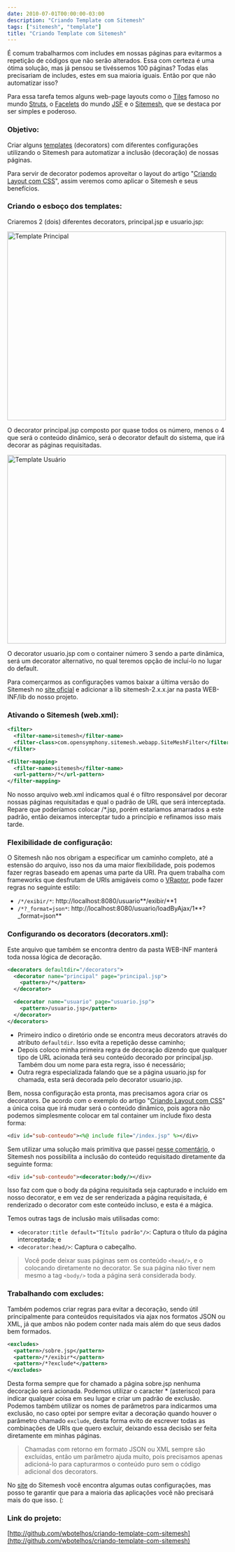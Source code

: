 ```yaml
---
date: 2010-07-01T00:00:00-03:00
description: "Criando Template com Sitemesh"
tags: ["sitemesh", "template"]
title: "Criando Template com Sitemesh"
---
```


É comum trabalharmos com includes em nossas páginas para evitarmos a repetição de códigos que não serão alterados. Essa com certeza é uma ótima solução, mas já pensou se tivéssemos 100 páginas? Todas elas precisariam de includes, estes em sua maioria iguais. Então por que não automatizar isso?

Para essa tarefa temos alguns web-page layouts como o [Tiles](http://tiles.apache.org) famoso no mundo [Struts](http://struts.apache.org), o [Facelets](http://facelets.java.net) do mundo [JSF](http://java.sun.com/javaee/javaserverfaces) e o [Sitemesh](http://www.opensymphony.com/sitemesh), que se destaca por ser simples e poderoso.

### Objetivo:

Criar alguns [templates](http://pt.wikipedia.org/wiki/Web_template) (decorators) com diferentes configurações utilizando o Sitemesh para automatizar a inclusão (decoração) de nossas páginas.

Para servir de decorator podemos aproveitar o layout do artigo "[Criando Layout com CSS](http://www.wbotelhos.com.br/2010/05/24/criando-layout-com-css)", assim veremos como aplicar o Sitemesh e seus benefícios.

### Criando o esboço dos templates:

Criaremos 2 (dois) diferentes decorators, principal.jsp e usuario.jsp:

<a href="http://www.flickr.com/photos/wbotelhos/7660085634" target="_blank">
<img src="http://farm8.staticflickr.com/7113/7660085634_1d399ebb7d.jpg" alt="Template Principal" title="Template Principal" width="500" height="431" class="align-center" />
</a>

O decorator principal.jsp composto por quase todos os número, menos o 4 que será o conteúdo dinâmico, será o decorator default do sistema, que irá decorar as páginas requisitadas.

<a href="http://www.flickr.com/photos/wbotelhos/7660085560" target="_blank">
<img src="http://farm8.staticflickr.com/7116/7660085560_e64d2f01e1.jpg" alt="Template Usuário" title="Template Usuário" width="500" height="431" class="align-center" />
</a>

O decorator usuario.jsp com o container número 3 sendo a parte dinâmica, será um decorator alternativo, no qual teremos opção de incluí-lo no lugar do default.

Para comerçarmos as configurações vamos baixar a última versão do Sitemesh no [site oficial](http://www.opensymphony.com/sitemesh/download.action) e adicionar a lib sitemesh-2.x.x.jar na pasta WEB-INF/lib do nosso projeto.

### Ativando o Sitemesh (web.xml):

```xml
<filter>
  <filter-name>sitemesh</filter-name>
  <filter-class>com.opensymphony.sitemesh.webapp.SiteMeshFilter</filter-class>
</filter>

<filter-mapping>
  <filter-name>sitemesh</filter-name>
  <url-pattern>/*</url-pattern>
</filter-mapping>
```

No nosso arquivo web.xml indicamos qual é o filtro responsável por decorar nossas páginas requisitadas e qual o padrão de URL que será interceptada. Repare que poderíamos colocar /*.jsp, porém estaríamos amarrados a este padrão, então deixamos interceptar tudo a princípio e refinamos isso mais tarde.

### Flexibilidade de configuração:

O Sitemesh não nos obrigam a especificar um caminho completo, até a estensão do arquivo, isso nos da uma maior flexibilidade, pois podemos fazer regras baseado em apenas uma parte da URI. Pra quem trabalha com frameworks que desfrutam de URIs amigáveis como o [VRaptor](http://vraptor.caelum.com.br), pode fazer regras no seguinte estilo:

+ `/*/exibir/*`: http://localhost:8080/usuario**/exibir/**1</li>
+ `/*?_format=json*`: http://localhost:8080/usuario/loadByAjax/1**?_format=json**</li>

### Configurando os decorators (decorators.xml):

Este arquivo que também se encontra dentro da pasta WEB-INF manterá toda nossa lógica de decoração.

```xml
<decorators defaultdir="/decorators">
  <decorator name="principal" page="principal.jsp">
    <pattern>/*</pattern>
  </decorator>

  <decorator name="usuario" page="usuario.jsp">
    <pattern>/usuario.jsp</pattern>
  </decorator>
</decorators>
```

+ Primeiro indico o diretório onde se encontra meus decorators através do atributo `defaultdir`. Isso evita a repetição desse caminho;
+ Depois coloco minha primeira regra de decoração dizendo que qualquer tipo de URL acionada terá seu conteúdo decorado por principal.jsp. Também dou um nome para esta regra, isso é necessário;
+ Outra regra especializada falando que se a página usuario.jsp for chamada, esta será decorada pelo decorator usuario.jsp.

Bem, nossa configuração esta pronta, mas precisamos agora criar os decorators.
De acordo com o exemplo do artigo "[Criando Layout com CSS](http://www.wbotelhos.com.br/2010/05/24/criando-layout-com-css)" a única coisa que irá mudar será o conteúdo dinâmico, pois agora não podemos simplesmente colocar em tal container um include fixo desta forma:

```jsp
<div id="sub-conteudo"><%@ include file="/index.jsp" %></div>
```

Sem utilizar uma solução mais primitiva que passei [nesse comentário](http://www.wbotelhos.com.br/2010/05/24/criando-layout-com-css/#comment-147), o Sitemesh nos possibilita a inclusão do conteúdo requisitado diretamente da seguinte forma:

```jsp
<div id="sub-conteudo"><decorator:body/></div>
```

Isso faz com que o body da página requisitada seja capturado e incluído em nosso decorator, e em vez de ser renderizada a página requisitada, é renderizado o decorator com este conteúdo incluso, e esta é a mágica.

Temos outras tags de inclusão mais utilisadas como:

+ `<decorator:title default="Título padrão"/>`: Captura o título da página interceptada; e
+ `<decorator:head/>`: Captura o cabeçalho.

> Você pode deixar suas páginas sem os conteúdo `<head/>`, e o colocando diretamente no decorator. Se sua página não tiver nem mesmo a tag `<body/>` toda a página será considerada body.

### Trabalhando com excludes:

Também podemos criar regras para evitar a decoração, sendo útil principalmente para conteúdos requisitados via ajax nos formatos JSON ou XML, já que ambos não podem conter nada mais além do que seus dados bem formados.

```xml
<excludes>
  <pattern>/sobre.jsp</pattern>
  <pattern>/*/exibir*</pattern>
  <pattern>/*?exclude*</pattern>
</excludes>
```

Desta forma sempre que for chamado a página sobre.jsp nenhuma decoração será acionada.
Podemos utilizar o caracter * (asterisco) para indicar qualquer coisa em seu lugar e criar um padrão de exclusão.
Podemos também utilizar os nomes de parâmetros para indicarmos uma exclusão, no caso optei por sempre evitar a decoração quando houver o parâmetro chamado `exclude`, desta forma evito de escrever todas as combinações de URIs que quero excluir, deixando essa decisão ser feita diretamente em minhas páginas.

> Chamadas com retorno em formato JSON ou XML sempre são excluídas, então um parâmetro ajuda muito, pois precisamos apenas adicioná-lo para capturarmos o conteúdo puro sem o código adicional dos decorators.

No [site](http://www.opensymphony.com/sitemesh/documentation.action) do Sitemesh você encontra algumas outas configurações, mas posso te garantir que para a maioria das aplicações você não precisará mais do que isso. (:

### Link do projeto:

[http://github.com/wbotelhos/criando-template-com-sitemesh](http://github.com/wbotelhos/criando-template-com-sitemesh)
